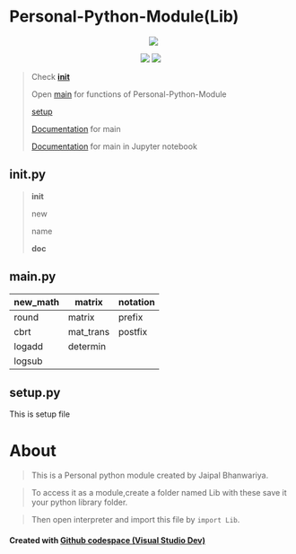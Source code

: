 # Personal-Python-Module(Lib)

<p align="center"> 
 <a href="https://github-readme-stats-eight-theta.vercel.app/api/top-langs/?username=BhJaipal&layout=compact&langs_count=16&theme=dark&background=black"> 
   <img src="http://github-readme-stats-eight-theta.vercel.app/api/top-langs/?username=BhJaipal&layout=compact&langs_count=16&background=black&theme=dark" style="margin-left:10px"/> 
  </a> 
 </p>

<p align="center">
<img src="https://img.shields.io/github/last-commit/BhJaipal/Python-Module?color=aqua&logo=%20Github&logoColor=%20yellow&style=plastic">
<img src="https://img.shields.io/github/contributors/BhJaipal/Python-Module?color=blue&logo=%20Github&logoColor=%20yellow&style=plastic">
</p>

> Check [__init__](https://github.com/BhJaipal/Personal-python-module/blob/main/Lib/__init__.py)
> 
> Open [main](https://github.com/BhJaipal/Personal-python-module/blob/main/Lib/main.py) for functions of Personal-Python-Module
> 
> [setup](https://github.com/BhJaipal/Personal-python-module/blob/main/Lib/setup.py)
> 
> [Documentation](https://github.com/BhJaipal/Personal-python-module/blob/main/Lib/Main_doc.md) for main
> 
> [Documentation](https://github.com/BhJaipal/Personal-python-module/blob/main/Lib/Main_doc.ipynb) for main in Jupyter notebook

## __init__.py
> __init__
> 
> new
> 
> name
> 
> __doc__

## main.py

| new_math |matrix | notation |
|-------|----------|---------|
| round | matrix | prefix |
| cbrt | mat_trans | postfix |
| logadd | determin   |       |
| logsub |     |       |

## setup.py

This is setup file

# About
> This is a Personal python module created by Jaipal Bhanwariya.

> To access it as a module,create a folder named Lib with these save it your python library folder.

> Then open interpreter and import this file by `import Lib`.

#### Created with [Github codespace (Visual Studio Dev)](https://vscode.dev)
